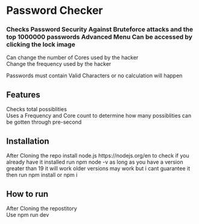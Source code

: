 <h1>Password Checker</h1>
<h3>Checks Password Security Against Bruteforce attacks and the top 1000000 passwords
Advanced Menu Can be accessed by clicking the lock image</h3>
Can change the number of Cores used by the hacker<br>
Change the frequency used by the hacker<br>

Passwords must contain Valid Characters or no calculation will happen<br>

<h2>Features</h2>
<p>
  Checks total possiblities<br>
  Uses a Frequency and Core count to determine how many possiblities can be gotten through pre-second
</p>

<h2>Installation</h2>
<p>
  After Cloning the repo 
  install node.js https://nodejs.org/en to check if you already have it installed run npm node -v 
  as long as you have a version greater than 19 it will work older versions may work but i cant guarantee it
  then run 
  npm install or npm i
</p>

<h2>How to run</h2>
<p>After Cloning the repostitory<br>
Use npm run dev
</p>
